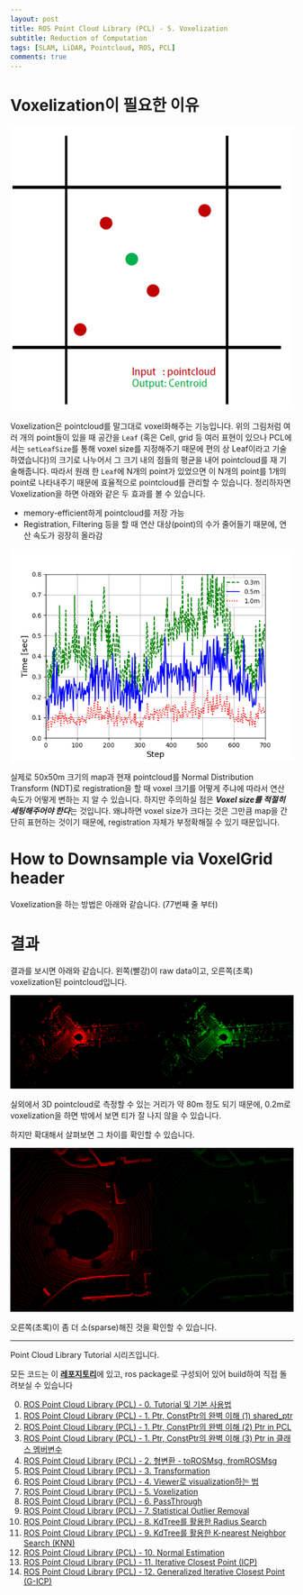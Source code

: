 ```yaml
---
layout: post
title: ROS Point Cloud Library (PCL) - 5. Voxelization
subtitle: Reduction of Computation
tags: [SLAM, LiDAR, Pointcloud, ROS, PCL]
comments: true
---
```


# Voxelization이 필요한 이유

![centroid](/img/pcl_centroid.PNG)

Voxelization은 pointcloud를 말그대로 voxel화해주는 기능입니다. 위의 그림처럼 여러 개의 point들이 있을 때 공간을 `Leaf` (혹은 Cell, grid 등 여러 표현이 있으나 PCL에서는 `setLeafSize`를 통해 voxel size를 지정해주기 때문에 편의 상 Leaf이라고 기술하였습니다)의 크기로 나누어서 그 크기 내의 점들의 평균을 내어 pointcloud를 재 기술해줍니다. 따라서 원래 한 `Leaf`에 N개의 point가 있었으면 이 N개의 point를 1개의 point로 나타내주기 때문에 효율적으로 pointcloud를 관리할 수 있습니다. 정리하자면 Voxelization을 하면 아래와 같은 두 효과를 볼 수 있습니다.

* memory-efficient하게 pointcloud를 저장 가능
* Registration, Filtering 등을 할 때 연산 대상(point)의 수가 줄어들기 때문에, 연산 속도가 굉장히 올라감

![ndt](/img/according_to_voxel2.png)

실제로 50x50m 크기의 map과 현재 pointcloud를 Normal Distribution Transform (NDT)로 registration을 할 때 voxel 크기를 어떻게 주냐에 따라서 연산 속도가 어떻게 변하는 지 알 수 있습니다. 하지만 주의하실 점은 ***Voxel size를 적절히 세팅해주어야 한다***는 것입니다. 왜냐하면 voxel size가 크다는 것은 그만큼 map을 간단히 표현하는 것이기 때문에, registration 자체가 부정확해질 수 있기 때문입니다.

# How to Downsample via VoxelGrid header

Voxelization을 하는 방법은 아래와 같습니다. (77번째 줄 부터)


<script src="https://gist.github.com/LimHyungTae/1235dcdbe293133079c359f11906be24.js"></script>

# 결과

결과를 보시면 아래와 같습니다. 왼쪽(빨강)이 raw data이고, 오른쪽(초록) voxelization된 pointcloud입니다.

![voxel](/img/voxel_example.png)

실외에서 3D pointcloud로 측정할 수 있는 거리가 약 80m 정도 되기 때문에, 0.2m로 voxelization을 하면 밖에서 보면 티가 잘 나지 않을 수 있습니다.

하지만 확대해서 살펴보면 그 차이를 확인할 수 있습니다.

![voxel_zoom](/img/voxel_zoom.png)

오른쪽(초록)이 좀 더 소(sparse)해진 것을 확인할 수 있습니다.

---

Point Cloud Library Tutorial 시리즈입니다.

모든 코드는 이 [**레포지토리**](https://github.com/LimHyungTae/pcl_tutorial)에 있고, ros package로 구성되어 있어 build하여 직접 돌려보실 수 있습니다

0. [ROS Point Cloud Library (PCL) - 0. Tutorial 및 기본 사용법](https://limhyungtae.github.io/2021-09-09-ROS-Point-Cloud-Library-(PCL)-0.-Tutorial-%EB%B0%8F-%EA%B8%B0%EB%B3%B8-%EC%82%AC%EC%9A%A9%EB%B2%95/)
1. [ROS Point Cloud Library (PCL) - 1. Ptr, ConstPtr의 완벽 이해 (1) shared_ptr](https://limhyungtae.github.io/2021-09-09-ROS-Point-Cloud-Library-(PCL)-1.-Ptr,-ConstPtr%EC%9D%98-%EC%99%84%EB%B2%BD-%EC%9D%B4%ED%95%B4-(1)-shared_ptr/)
2. [ROS Point Cloud Library (PCL) - 1. Ptr, ConstPtr의 완벽 이해 (2) Ptr in PCL](https://limhyungtae.github.io/2021-09-10-ROS-Point-Cloud-Library-(PCL)-1.-Ptr,-ConstPtr%EC%9D%98-%EC%99%84%EB%B2%BD-%EC%9D%B4%ED%95%B4-(2)-Ptr-in-PCL/)
3. [ROS Point Cloud Library (PCL) - 1. Ptr, ConstPtr의 완벽 이해 (3) Ptr in 클래스 멤버변수](https://limhyungtae.github.io/2021-09-10-ROS-Point-Cloud-Library-(PCL)-1.-Ptr,-ConstPtr%EC%9D%98-%EC%99%84%EB%B2%BD-%EC%9D%B4%ED%95%B4-(3)-Ptr-in-%ED%81%B4%EB%9E%98%EC%8A%A4-%EB%A9%A4%EB%B2%84%EB%B3%80%EC%88%98/)
4. [ROS Point Cloud Library (PCL) - 2. 형변환 - toROSMsg, fromROSMsg](https://limhyungtae.github.io/2021-09-10-ROS-Point-Cloud-Library-(PCL)-2.-%ED%98%95%EB%B3%80%ED%99%98-toROSMsg,-fromROSMsg/)
5. [ROS Point Cloud Library (PCL) - 3. Transformation](https://limhyungtae.github.io/2021-09-10-ROS-Point-Cloud-Library-(PCL)-3.-Transformation/)
6. [ROS Point Cloud Library (PCL) - 4. Viewer로 visualization하는 법](https://limhyungtae.github.io/2021-09-10-ROS-Point-Cloud-Library-(PCL)-4.-Viewer%EB%A1%9C-visualization%ED%95%98%EB%8A%94-%EB%B2%95/)
7. [ROS Point Cloud Library (PCL) - 5. Voxelization](https://limhyungtae.github.io/2021-09-12-ROS-Point-Cloud-Library-(PCL)-5.-Voxelization/)
8. [ROS Point Cloud Library (PCL) - 6. PassThrough](https://limhyungtae.github.io/2021-09-12-ROS-Point-Cloud-Library-(PCL)-6.-PassThrough/)
9. [ROS Point Cloud Library (PCL) - 7. Statistical Outlier Removal](https://limhyungtae.github.io/2021-09-12-ROS-Point-Cloud-Library-(PCL)-7.-Statistical-Outlier-Removal/)
10. [ROS Point Cloud Library (PCL) - 8. KdTree를 활용한 Radius Search](https://limhyungtae.github.io/2021-09-12-ROS-Point-Cloud-Library-(PCL)-8.-KdTree%EB%A5%BC-%ED%99%9C%EC%9A%A9%ED%95%9C-Radius-Search/)
11. [ROS Point Cloud Library (PCL) - 9. KdTree를 활용한 K-nearest Neighbor Search (KNN)](https://limhyungtae.github.io/2021-09-12-ROS-Point-Cloud-Library-(PCL)-9.-KdTree%EB%A5%BC-%ED%99%9C%EC%9A%A9%ED%95%9C-K-nearest-Neighbor-Search-(KNN)/)
12. [ROS Point Cloud Library (PCL) - 10. Normal Estimation](https://limhyungtae.github.io/2021-09-13-ROS-Point-Cloud-Library-(PCL)-10.-Normal-Estimation/)
13. [ROS Point Cloud Library (PCL) - 11. Iterative Closest Point (ICP)](https://limhyungtae.github.io/2021-09-14-ROS-Point-Cloud-Library-(PCL)-11.-Iterative-Closest-Point-(ICP)/)
14. [ROS Point Cloud Library (PCL) - 12. Generalized Iterative Closest Point (G-ICP)](https://limhyungtae.github.io/2021-09-14-ROS-Point-Cloud-Library-(PCL)-12.-Generalized-Iterative-Closest-Point-(G-ICP)/)

